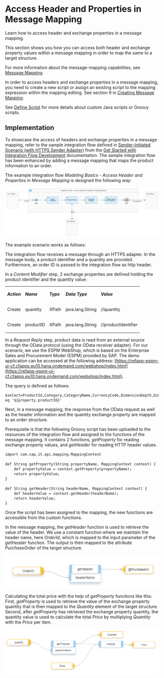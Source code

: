 <!-- loio4f2a8c9c588947d7bde463b5959c17aa -->

# Access Header and Properties in Message Mapping

Learn how to access header and exchange properties in a message mapping.

This section shows you how you can access both header and exchange property values within a message mapping in order to map the same to a target structure.

For more information about the message-mapping capabilities, see [Message Mapping](message-mapping-459ccdf.md).

In order to access headers and exchange properties in a message mapping, you need to create a new script or assign an existing script to the mapping expression within the mapping editing. See section 9 in [Creating Message Mapping](creating-message-mapping-as-a-flow-step-3d5cb7f.md).

See [Define Script](define-a-local-script-step-03b32eb.md) for more details about custom Java scripts or Groovy scripts.



<a name="loio4f2a8c9c588947d7bde463b5959c17aa__section_fv5_zmg_smb"/>

## Implementation

To showcase the access of headers and exchange properties in a message mapping, refer to the sample integration flow defined in [Sender-Initiated Scenario \(with HTTPS Sender Adapter\)](sender-initiated-scenario-with-https-sender-adapter-ccdb189.md) from the [Get Started with Integration Flow Development](getting-started-with-integration-flow-development-e5724cd.md) documentation. The sample integration flow has been enhanced by adding a message mapping that maps the product information to an order.

The example integration flow *Modeling Basics - Access Header and Properties in Message Mapping* is designed the following way:

![](images/Integration_Flow_Access_Header_and_Properties_in_Message_Mapping_6987d9c.png)

The example scenario works as follows:

The integration flow receives a message through an HTTPS adapter. In the message body, a product identifier and a quantity are provided. Furthermore, an order ID is passed to the integration flow as http header.

In a *Content Modifier* step, 2 exchange properties are defined holding the product identifier and the quantity value:


<table>
<tr>
<td valign="top">

***Action***

</td>
<td valign="top">

***Name***

</td>
<td valign="top">

***Type***

</td>
<td valign="top">

***Data Type***

</td>
<td valign="top">

***Value***

</td>
</tr>
<tr>
<td valign="top">

Create

</td>
<td valign="top">

quantity

</td>
<td valign="top">

XPath

</td>
<td valign="top">

java.lang.String

</td>
<td valign="top">

//quantity

</td>
</tr>
<tr>
<td valign="top">

Create

</td>
<td valign="top">

productID

</td>
<td valign="top">

XPath

</td>
<td valign="top">

java.lang.String

</td>
<td valign="top">

//productIdentifier

</td>
</tr>
</table>

In a *Request Reply* step, product data is read from an external source through the OData protocol \(using the OData receiver adapter\). For our scenario, we use the ESPM WebShop, which is based on the Enterprise Sales and Procurement Model \(ESPM\) provided by SAP. The demo application can be accessed at the following address: [https://refapp-espm-ui-cf.cfapps.eu10.hana.ondemand.com/webshop/index.html](https://refapp-espm-ui-cf.cfapps.eu10.hana.ondemand.com/webshop/index.html).

The query is defined as follows:

```
$select=ProductId,Category,CategoryName,CurrencyCode,DimensionDepth,DimensionHeight,DimensionUnit,DimensionWidth,LongDescription,Name,PictureUrl,Price,QuantityUnit,ShortDescription,SupplierId,Weight,WeightUnit&$filter=ProductId eq '${property.productID}'
```

Next, in a message mapping, the response from the OData request as well as the header information and the quantity exchange property are mapped to an order structure.

Prerequisite is that the following Groovy script has been uploaded to the resources of the integration flow and assigned to the functions of the message mapping. It contains 2 functions, *getProperty* for reading exchange property values, and *getHeader* for reading HTTP header values.

```
import com.sap.it.api.mapping.MappingContext

def String getProperty(String propertyName, MappingContext context) {
    def propertyValue = context.getProperty(propertyName);
    return propertyValue;
}

def String getHeader(String headerName, MappingContext context) {
    def headerValue = context.getHeader(headerName);
    return headerValue;
}

```

Once the script has been assigned to the mapping, the new functions are accessible from the custom functions.

In the message mapping, the *getHeader* function is used to retrieve the value of the header. We use a constant function where we maintain the header name, here *OrderId*, which is mapped to the input parameter of the *getHeader* function. The output is then mapped to the attribute *PurchaseOrder* of the target structure.

![](images/Message_Mapping_getHeader_function_fa5257c.png)

Calculating the total price with the help of *getProperty* functions like this: First, *getProperty* is used to retrieve the value of the exchange property quantity that is then mapped to the *Quantity* element of the target structure. Second, after *getProperty* has retrieved the exchange property quantity, the quantity value is used to calculate the total *Price* by multiplying *Quantity* with the *Price* per item.

![](images/Message_Mapping_getProperty_function_5caba38.png)

